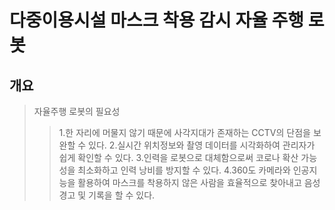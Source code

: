 # 다중이용시설 마스크 착용 감시 자율 주행 로봇


## 개요
> 자율주행 로봇의 필요성
>> 1.한 자리에 머물지 않기 때문에 사각지대가 존재하는 CCTV의 단점을 보완할 수 있다.
>> 2.실시간 위치정보와 촬영 데이터를 시각화하여 관리자가 쉽게 확인할 수 있다.
>> 3.인력을 로봇으로 대체함으로써 코로나 확산 가능성을 최소화하고 인력 낭비를 방지할 수 있다.
>> 4.360도 카메라와 인공지능을 활용하여 마스크를 착용하지 않은 사람을 효율적으로 찾아내고 음성경고 및 기록을 할 수 있다.





